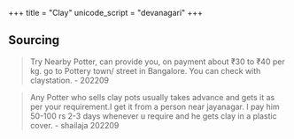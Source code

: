 +++
title = "Clay"
unicode_script = "devanagari"
+++

## Sourcing
> Try Nearby Potter, can provide you, on payment about ₹30 to ₹40 per kg. go to Pottery town/ street in Bangalore. You can check with claystation. - 202209

> Any Potter who sells clay pots usually takes advance and gets it as per your requirement.I get it from a person near jayanagar. I pay him 50-100 rs 2-3 days whenever u require and he gets clay in a plastic cover. - shailaja 202209